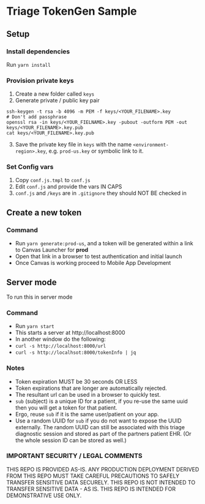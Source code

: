 # Triage TokenGen Sample

## Setup

### Install dependencies

Run `yarn install`

### Provision private keys

1) Create a new folder called `keys`
2) Generate private / public key pair
```
ssh-keygen -t rsa -b 4096 -m PEM -f keys/<YOUR_FILENAME>.key
# Don't add passphrase
openssl rsa -in keys/<YOUR_FIELNAME>.key -pubout -outform PEM -out keys/<YOUR_FILENAME>.key.pub
cat keys/<YOUR_FILENAME>.key.pub
```
3) Save the private key file in `keys` with the name `<environment-region>.key`, e.g. `prod-us.key`
   or symbolic link to it.

### Set Config vars

1) Copy `conf.js.tmpl` to `conf.js`
2) Edit `conf.js` and provide the vars IN CAPS
3) `conf.js` and `/keys` are in `.gitignore` they should NOT BE checked in

## Create a new token

### Command

- Run `yarn generate:prod-us`, and a token will be generated within 
  a link to Canvas Launcher for **prod**
- Open that link in a browser to test authentication and initial launch
- Once Canvas is working proceed to Mobile App Development

## Server mode

To run this in server mode

### Command
- Run `yarn start`
- This starts a server at http://localhost:8000
- In another window do the following:
- `curl -s http://localhost:8000/url`
- `curl -s http://localhsot:8000/tokenInfo | jq`

### Notes

- Token expiration MUST be 30 seconds OR LESS
- Token expirations that are longer are automatically rejected.
- The resultant url can be used in a browser to quickly test.
- `sub` (subject) is a unique ID for a patient, if you re-use the same uuid
  then you will get a token for that patient.
- Ergo, reuse `sub` if it is the same user/patient on your app.
- Use a random UUID for `sub` if you do not want to expose the UUID externally.
  The random UUID can still be associated with this triage diagnostic session and
  stored as part of the partners patient EHR. (Or the whole session ID can be stored as well.)

### IMPORTANT SECURITY / LEGAL COMMENTS
THIS REPO IS PROVIDED AS-IS.  ANY PRODUCTION DEPLOYMENT DERIVED FROM THIS 
REPO MUST TAKE CAREFUL PRECAUTIONS TO SAFELY TRANSFER SENSITIVE DATA SECURELY.
THIS REPO IS NOT INTENDED TO TRANSFER SENSITIVE DATA - AS IS. 
THIS REPO IS INTENDED FOR DEMONSTRATIVE USE ONLY. 
